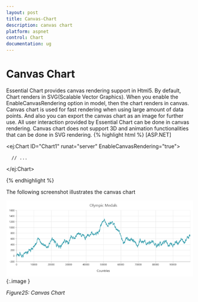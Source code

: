 ```yaml
---
layout: post
title: Canvas-Chart
description: canvas chart
platform: aspnet
control: Chart
documentation: ug
---
```


# Canvas Chart

Essential Chart provides canvas rendering support in Html5. By default, Chart renders in SVG(Scalable Vector Graphics). When you enable the EnableCanvasRendering option in model, then the chart renders in canvas. Canvas chart is used for fast rendering when using large amount of data points.  And also you can export the canvas chart as an image for further use. All user interaction provided by Essential Chart can be done in canvas rendering. Canvas chart does not support 3D and animation functionalities that can be done in SVG rendering.
{% highlight html %}
 [ASP.NET] 

  &lt;ej:Chart ID="Chart1" runat="server" EnableCanvasRendering="true"&gt;   



      // ...



   &lt;/ej:Chart&gt;


{% endhighlight  %}


The following screenshot illustrates the canvas chart

![C:/Users/ApoorvahR/Desktop/1.png](Canvas-Chart_images/Canvas-Chart_img1.png)
{:.image }


_Figure25: Canvas Chart_

